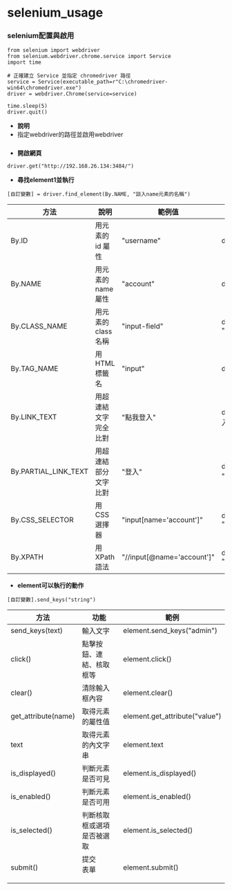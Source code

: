 # selenium_usage

### selenium配置與啟用
```
from selenium import webdriver
from selenium.webdriver.chrome.service import Service
import time

# 正確建立 Service 並指定 chromedriver 路徑
service = Service(executable_path=r"C:\chromedriver-win64\chromedriver.exe")
driver = webdriver.Chrome(service=service)

time.sleep(5)
driver.quit()

```
- **說明**
- 指定webdriver的路徑並啟用webdriver
### 
- **開啟網頁**
```
driver.get("http://192.168.26.134:3484/")
```
- **尋找element1並執行**
```
[自訂變數] = driver.find_element(By.NAME, "談入name元素的名稱")
```
|方法|	說明|	範例值|	實際用法範例|
|--|--|--|--|
|By.ID|	用元素的 id 屬性|	"username"	|driver.find_element(By.ID, "username")|
|By.NAME|	用元素的 name 屬性	|"account"|	driver.find_element(By.NAME, "account")|
|By.CLASS_NAME|	用元素的 class 名稱|	"input-field"|	driver.find_element(By.CLASS_NAME, "input-field")|
|By.TAG_NAME|	用 HTML 標籤名	|	"input"|driver.find_element(By.TAG_NAME, "input")|
|By.LINK_TEXT|	用超連結文字完全比對|	"點我登入"	|driver.find_element(By.LINK_TEXT, "點我登入")|
|By.PARTIAL_LINK_TEXT|	用超連結部分文字比對	|"登入"	|driver.find_element(By.PARTIAL_LINK_TEXT, "登入")|
|By.CSS_SELECTOR|	用 CSS 選擇器|	"input[name='account']"	|driver.find_element(By.CSS_SELECTOR, "input[name='account']")|
|By.XPATH|	用 XPath 語法|	"//input[@name='account']"	|driver.find_element(By.XPATH, "//input[@name='account']")|
- **element可以執行的動作**
```
[自訂變數].send_keys("string")
```
|方法|	功能|	範例|
|--|--|--|
|send_keys(text)	|輸入文字|	element.send_keys("admin")|
|click()	|點擊按鈕、連結、核取框等|	element.click()|
|clear()	|清除輸入框內容|	element.clear()|
|get_attribute(name)	|取得元素的屬性值|	element.get_attribute("value")|
|text	|取得元素的內文字串|	element.text|
|is_displayed()	|判斷元素是否可見|	element.is_displayed()|
|is_enabled()	|判斷元素是否可用|	element.is_enabled()|
|is_selected()	|判斷核取框或選項是否被選取|	element.is_selected()|
|submit()	|提交 <form> 表單|	element.submit()|
